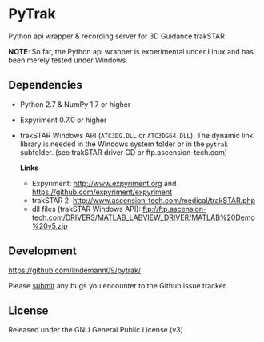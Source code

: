 PyTrak
======

Python api wrapper & recording server for 3D Guidance trakSTAR

**NOTE**: So far, the Python api wrapper is experimental under Linux and has been merely tested under Windows.

Dependencies
------------
* Python 2.7 & NumPy 1.7 or higher
* Expyriment 0.7.0 or higher
* trakSTAR Windows API (`ATC3DG.DLL` or `ATC3DG64.DLL`). The dynamic link library is needed in the Windows 
  system folder or in the `pytrak` subfolder. (see trakSTAR driver CD or ftp.ascension-tech.com)

  **Links**
  * Expyriment: http://www.expyriment.org and https://github.com/expyriment/expyriment
  * trakSTAR 2: http://www.ascension-tech.com/medical/trakSTAR.php
  * dll files (trakSTAR Windows API): ftp://ftp.ascension-tech.com/DRIVERS/MATLAB_LABVIEW_DRIVER/MATLAB%20Demo%20v5.zip

Development
-----------

https://github.com/lindemann09/pytrak/

Please [submit](https://github.com/lindemann09/pytrak/issues/new) any bugs you encounter to the Github issue tracker.

License
-------

Released under the GNU General Public License (v3)

